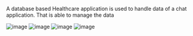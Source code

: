 A database based Healthcare application is used to handle data of a chat application. That is able to manage the data

![image](https://github.com/jvfaeldon20/lgu-healthcare-system/assets/61104555/bc2cf4ce-a637-4b54-8eeb-79e3efcc6820)
![image](https://github.com/jvfaeldon20/lgu-healthcare-system/assets/61104555/bb4ba1de-664c-4604-bed5-b0fa5b1c8a0f)
![image](https://github.com/jvfaeldon20/lgu-healthcare-system/assets/61104555/9ea831a5-b815-48d7-8477-a31835459845)
![image](https://github.com/jvfaeldon20/lgu-healthcare-system/assets/61104555/ece10ef4-36c0-4d8e-94fa-2c862c6a9d49)
